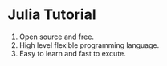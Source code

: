 # Julia Tutorial
 
1. Open source and free.
2. High level flexible programming language.
3. Easy to learn and fast to excute.

